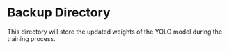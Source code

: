 # Backup Directory

This directory will store the updated weights of the YOLO model during the training process.
